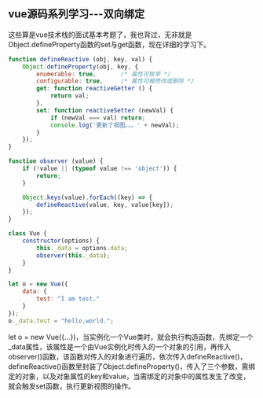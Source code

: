 ## vue源码系列学习---双向绑定

这些算是vue技术栈的面试基本考题了，我也背过，无非就是Object.defineProperty函数的set与get函数，现在详细的学习下。

```JavaScript
function defineReactive (obj, key, val) {
    Object.defineProperty(obj, key, {
        enumerable: true,       /* 属性可枚举 */
        configurable: true,     /* 属性可被修改或删除 */
        get: function reactiveGetter () {
            return val;        
        },
        set: function reactiveSetter (newVal) {
            if (newVal === val) return;
            console.log('更新了视图。。。' + newVal);
        }
    });
}

function observer (value) {
    if (!value || (typeof value !== 'object')) {
        return;
    }

    Object.keys(value).forEach((key) => {
        defineReactive(value, key, value[key]);
    });
}

class Vue {
    constructor(options) {
        this._data = options.data;
        observer(this._data);
    }
}

let o = new Vue({
    data: {
        test: "I am test."
    }
});
o._data.test = "hello,world.";

```

let o  = new Vue({...})，当实例化一个Vue类时，就会执行构造函数，先绑定一个_data属性，该属性是一个由Vue实例化时传入的一个对象的引用，再传入observer()函数，该函数对传入的对象进行遍历，依次传入defineReactive()，defineReactive()函数里封装了Object.defineProperty()，传入了三个参数，需绑定的对象，以及对象属性的key和value，当需绑定的对象中的属性发生了改变，就会触发set函数，执行更新视图的操作。